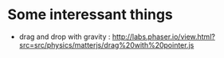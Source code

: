 # Some interessant things

- drag and drop with gravity : http://labs.phaser.io/view.html?src=src/physics/matterjs/drag%20with%20pointer.js